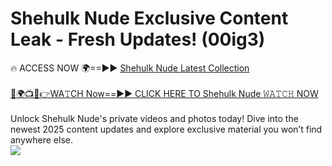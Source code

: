 # Shehulk Nude Exclusive Content Leak - Fresh Updates! (00ig3)

🔥 ACCESS NOW 🌍==►► <a href="https://tinyurl.com/yc657z5k" rel="nofollow">Shehulk Nude Latest Collection</a>
<br><br>
[🔴🌍📺📱👉WA𝚃CH Now==►► CLICK HERE TO Shehulk Nude 𝚆𝙰𝚃𝙲𝙷 NOW](https://tinyurl.com/yc657z5k)
<br><br>
Unlock Shehulk Nude's private videos and photos today! Dive into the newest 2025 content updates and explore exclusive material you won’t find anywhere else.
<br>
<a href="https://tinyurl.com/yc657z5k" rel="nofollow" data-target="animated-image.originalLink"><img src="https://camo.githubusercontent.com/8a4f000d20f83aca3bf7ec5f350d767afa0574a8a352519fd8cfa583a6f93a33/68747470733a2f2f692e696d6775722e636f6d2f644a486b345a712e676966" data-canonical-src="https://i.imgur.com/dJHk4Zq.gif" style="max-width: 100%; display: inline-block;" data-target="animated-image.originalImage"></a>
<br>
